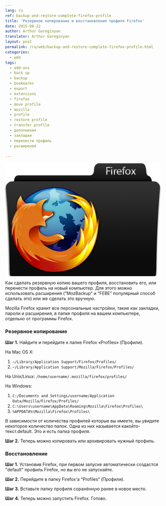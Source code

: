 ```yaml
---
lang: ru
ref: backup-and-restore-complete-firefox-profile
title: 'Резервное копирование и восстановление профиля Firefox'
date: 2015-08-22
author: Arthur Gareginyan
translator: Arthur Gareginyan
layout: post
permalink: /ru/web/backup-and-restore-complete-firefox-profile.html
categories:
  - web
tags:
  - add-ons
  - back up
  - backup
  - bookmarks
  - export
  - extensions
  - firefox
  - move profile
  - mozilla
  - profile
  - restore profile
  - transfer profile
  - дополнения
  - закладки
  - перенести профиль
  - расширения

---
```


![thumb](/images/thumbnail/firefox_profile.png)
Как сделать резервную копию вашего профиля, восстановить его, или перенести профиль на новый компьютер. Для этого можно использовать расширения (“MozBackup” и “FEBE” популярный способ сделать это) или же сделать это вручную.


Mozilla Firefox хранит все персональные настройки, такие как закладки, пароли и расширения, в папке профиля на вашем компьютере, отдельно от программы Firefox.


### Резервное копирование

**Шаг 1.** Найдите и перейдите к папке Firefox «Profiles» (Профили).

На Mac OS X:
1) `~/Library/Application Support/Firefox/Profiles/`
2) `~/Library/Application Support/Mozilla/Firefox/Profiles/`

На Unix/Linux:
`/home/username/.mozilla/firefox/profiles/`

На Windows:
1) `C:/Documents and Settings/username/Application Data/Mozilla/Firefox/Profiles/`
2) `C:\Users\username\AppData\Roaming\Mozilla\Firefox\Profiles\`
3) `%APPDATA%\Mozilla\Firefox\Profiles\`

В зависимости от количества профилей которые вы имеете, вы увидите некоторое количество папок. Одна из них называется какойто-текст.default. Это и есть папка профиля.

**Шаг 2.** Теперь можно копировать или архивировать нужный профиль.


### Восстановление

**Шаг 1.** Установив Firefox, при первом запуске автоматически создастся "default" профиль Firefox, но вы его не запускайте.

**Шаг 2.** Перейдите в папку Firefox'а “Profiles“ (Профили).

**Шаг 3.** Вставьте папку профиля соранённую ранее в новое место.

**Шаг 4.** Теперь можно запустить Firefox. Готово.
